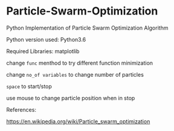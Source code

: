 # Particle-Swarm-Optimization
Python Implementation of Particle Swarm Optimization Algorithm

Python version used: Python3.6

Required Libraries: 
matplotlib

change ```func``` menthod to try different function minimization

change ```no_of variables``` to change number of particles

```space``` to start/stop

use mouse to change particle position when in stop

References:

https://en.wikipedia.org/wiki/Particle_swarm_optimization
